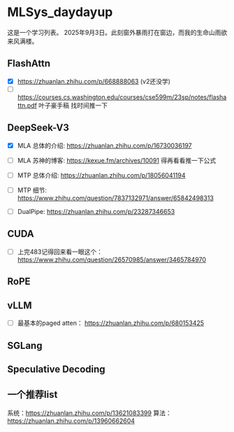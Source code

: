 # MLSys_daydayup
这是一个学习列表。
2025年9月3日。此刻窗外暴雨打在窗边，而我的生命山雨欲来风满楼。

## FlashAttn
- [x] https://zhuanlan.zhihu.com/p/668888063 (v2还没学)
- [ ] https://courses.cs.washington.edu/courses/cse599m/23sp/notes/flashattn.pdf 叶子豪手稿 找时间推一下

## DeepSeek-V3
- [x] MLA 总体的介绍: https://zhuanlan.zhihu.com/p/16730036197
- [ ] MLA 苏神的博客: https://kexue.fm/archives/10091 得再看看推一下公式
- [ ] MTP 总体介绍: https://zhuanlan.zhihu.com/p/18056041194
- [ ] MTP 细节: https://www.zhihu.com/question/7837132971/answer/65842498313
- [ ] DualPipe: https://zhuanlan.zhihu.com/p/23287346653


## CUDA
- [ ] 上完483记得回来看一眼这个：https://www.zhihu.com/question/26570985/answer/3465784970
  
## RoPE

## vLLM
- [ ] 最基本的paged atten： https://zhuanlan.zhihu.com/p/680153425


## SGLang

## Speculative Decoding

## 一个推荐list
系统：https://zhuanlan.zhihu.com/p/13621083399
算法：https://zhuanlan.zhihu.com/p/13960662604
